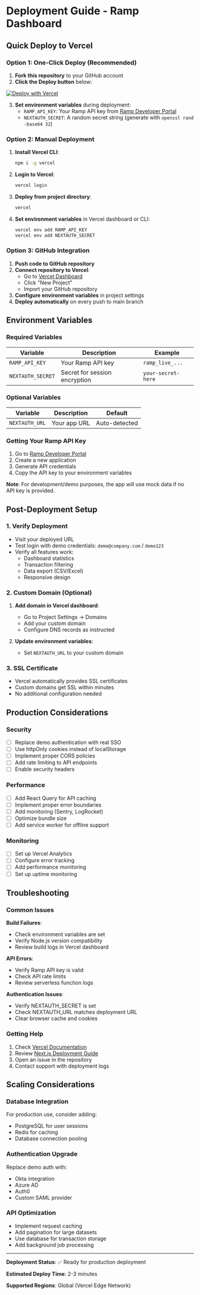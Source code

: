 # Deployment Guide - Ramp Dashboard

## Quick Deploy to Vercel

### Option 1: One-Click Deploy (Recommended)

1. **Fork this repository** to your GitHub account
2. **Click the Deploy button** below:

[![Deploy with Vercel](https://vercel.com/button)](https://vercel.com/new/clone?repository-url=https://github.com/yourusername/ramp-dashboard&env=RAMP_API_KEY,NEXTAUTH_SECRET&envDescription=Required%20environment%20variables&envLink=https://github.com/yourusername/ramp-dashboard%23environment-variables)

3. **Set environment variables** during deployment:
   - `RAMP_API_KEY`: Your Ramp API key from [Ramp Developer Portal](https://developer.ramp.com)
   - `NEXTAUTH_SECRET`: A random secret string (generate with `openssl rand -base64 32`)

### Option 2: Manual Deployment

1. **Install Vercel CLI**:
   ```bash
   npm i -g vercel
   ```

2. **Login to Vercel**:
   ```bash
   vercel login
   ```

3. **Deploy from project directory**:
   ```bash
   vercel
   ```

4. **Set environment variables** in Vercel dashboard or CLI:
   ```bash
   vercel env add RAMP_API_KEY
   vercel env add NEXTAUTH_SECRET
   ```

### Option 3: GitHub Integration

1. **Push code to GitHub repository**
2. **Connect repository to Vercel**:
   - Go to [Vercel Dashboard](https://vercel.com/dashboard)
   - Click "New Project"
   - Import your GitHub repository
3. **Configure environment variables** in project settings
4. **Deploy automatically** on every push to main branch

## Environment Variables

### Required Variables

| Variable | Description | Example |
|----------|-------------|----------|
| `RAMP_API_KEY` | Your Ramp API key | `ramp_live_...` |
| `NEXTAUTH_SECRET` | Secret for session encryption | `your-secret-here` |

### Optional Variables

| Variable | Description | Default |
|----------|-------------|----------|
| `NEXTAUTH_URL` | Your app URL | Auto-detected |

### Getting Your Ramp API Key

1. Go to [Ramp Developer Portal](https://developer.ramp.com)
2. Create a new application
3. Generate API credentials
4. Copy the API key to your environment variables

**Note**: For development/demo purposes, the app will use mock data if no API key is provided.

## Post-Deployment Setup

### 1. Verify Deployment

- Visit your deployed URL
- Test login with demo credentials: `demo@company.com` / `demo123`
- Verify all features work:
  - Dashboard statistics
  - Transaction filtering
  - Data export (CSV/Excel)
  - Responsive design

### 2. Custom Domain (Optional)

1. **Add domain in Vercel dashboard**:
   - Go to Project Settings → Domains
   - Add your custom domain
   - Configure DNS records as instructed

2. **Update environment variables**:
   - Set `NEXTAUTH_URL` to your custom domain

### 3. SSL Certificate

- Vercel automatically provides SSL certificates
- Custom domains get SSL within minutes
- No additional configuration needed

## Production Considerations

### Security

- [ ] Replace demo authentication with real SSO
- [ ] Use httpOnly cookies instead of localStorage
- [ ] Implement proper CORS policies
- [ ] Add rate limiting to API endpoints
- [ ] Enable security headers

### Performance

- [ ] Add React Query for API caching
- [ ] Implement proper error boundaries
- [ ] Add monitoring (Sentry, LogRocket)
- [ ] Optimize bundle size
- [ ] Add service worker for offline support

### Monitoring

- [ ] Set up Vercel Analytics
- [ ] Configure error tracking
- [ ] Add performance monitoring
- [ ] Set up uptime monitoring

## Troubleshooting

### Common Issues

**Build Failures**:
- Check environment variables are set
- Verify Node.js version compatibility
- Review build logs in Vercel dashboard

**API Errors**:
- Verify Ramp API key is valid
- Check API rate limits
- Review serverless function logs

**Authentication Issues**:
- Verify NEXTAUTH_SECRET is set
- Check NEXTAUTH_URL matches deployment URL
- Clear browser cache and cookies

### Getting Help

1. Check [Vercel Documentation](https://vercel.com/docs)
2. Review [Next.js Deployment Guide](https://nextjs.org/docs/deployment)
3. Open an issue in the repository
4. Contact support with deployment logs

## Scaling Considerations

### Database Integration

For production use, consider adding:
- PostgreSQL for user sessions
- Redis for caching
- Database connection pooling

### Authentication Upgrade

Replace demo auth with:
- Okta integration
- Azure AD
- Auth0
- Custom SAML provider

### API Optimization

- Implement request caching
- Add pagination for large datasets
- Use database for transaction storage
- Add background job processing

---

**Deployment Status**: ✅ Ready for production deployment

**Estimated Deploy Time**: 2-3 minutes

**Supported Regions**: Global (Vercel Edge Network)